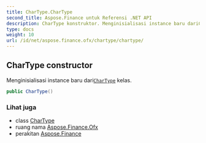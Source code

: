 ```yaml
---
title: CharType.CharType
second_title: Aspose.Finance untuk Referensi .NET API
description: CharType konstruktor. Menginisialisasi instance baru dariCharType kelas.
type: docs
weight: 10
url: /id/net/aspose.finance.ofx/chartype/chartype/
---
```

## CharType constructor

Menginisialisasi instance baru dari[`CharType`](../) kelas.

```csharp
public CharType()
```

### Lihat juga

* class [CharType](../)
* ruang nama [Aspose.Finance.Ofx](../../chartype/)
* perakitan [Aspose.Finance](../../../)


